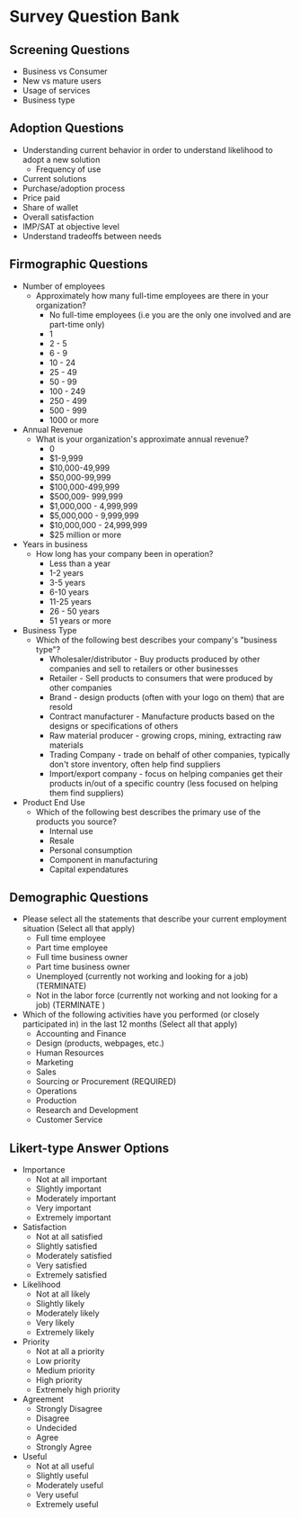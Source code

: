 # Survey Question Bank

## Screening Questions
+ Business vs Consumer
+ New vs mature users
+ Usage of services
+ Business type
## Adoption Questions
+ Understanding current behavior in order to understand likelihood to adopt a new solution
  + Frequency of use
+ Current solutions
+ Purchase/adoption process
+ Price paid
+ Share of wallet
+ Overall satisfaction
+ IMP/SAT at objective level
+ Understand tradeoffs between needs
## Firmographic Questions
+ Number of employees
  + Approximately how many full-time employees are there in your organization?
    + No full-time employees (i.e you are the only one involved and are part-time only)
    + 1
    + 2 - 5
    + 6 - 9
    + 10 - 24
    + 25 - 49
    + 50 - 99
    + 100 - 249
    + 250 - 499
    + 500 - 999
    + 1000 or more
+ Annual Revenue
  + What is your organization's approximate annual revenue?
    + 0
    + $1-9,999
    + $10,000-49,999
    + $50,000-99,999
    + $100,000-499,999
    + $500,009- 999,999
    + $1,000,000 - 4,999,999
    + $5,000,000 - 9,999,999
    + $10,000,000 - 24,999,999
    + $25 million or more
+ Years in business
  + How long has your company been in operation?
    + Less than a year
    + 1-2 years
    + 3-5 years
    + 6-10 years
    + 11-25 years
    + 26 - 50 years
    + 51 years or more
+ Business Type
  + Which of the following best describes your company's "business type"?
    + Wholesaler/distributor - Buy products produced by other companies and sell to retailers or other businesses
    + Retailer - Sell products to consumers that were produced by other companies
    + Brand - design products (often with your logo on them) that are resold
    + Contract manufacturer - Manufacture products based on the designs or specifications of others
    + Raw material producer - growing crops, mining, extracting raw materials
    + Trading Company - trade on behalf of other companies, typically don't store inventory, often help find suppliers
    + Import/export company - focus on helping companies get their products in/out of a specific country (less focused on helping them find suppliers)
+ Product End Use
  + Which of the following best describes the primary use of the products you source?
    + Internal use
    + Resale
    + Personal consumption
    + Component in manufacturing
    + Capital expendatures
## Demographic Questions
+ Please select all the statements that describe your current employment situation (Select all that apply)
  + Full time employee
  + Part time employee
  + Full time business owner
  + Part time business owner
  + Unemployed (currently not working and looking for a job) (TERMINATE)
  + Not in the labor force (currently not working and not looking for a job) (TERMINATE )
+ Which of the following activities have you performed (or closely participated in) in the last 12 months  (Select all that apply)
  + Accounting and Finance
  + Design (products, webpages, etc.) 
  + Human Resources
  + Marketing
  + Sales 
  + Sourcing or Procurement (REQUIRED)
  + Operations
  + Production
  + Research and Development 
  + Customer Service
  
## Likert-type Answer Options
+ Importance
  + Not at all important
  + Slightly important
  + Moderately important
  + Very important
  + Extremely important
+ Satisfaction
  + Not at all satisfied
  + Slightly satisfied
  + Moderately satisfied
  + Very satisfied
  + Extremely satisfied
+ Likelihood
  + Not at all likely
  + Slightly likely
  + Moderately likely
  + Very likely
  + Extremely likely
+ Priority
  + Not at all a priority
  + Low priority
  + Medium priority
  + High priority
  + Extremely high priority
+ Agreement
  + Strongly Disagree
  + Disagree
  + Undecided
  + Agree
  + Strongly Agree
+ Useful
  + Not at all useful
  + Slightly useful
  + Moderately useful
  + Very useful
  + Extremely useful

